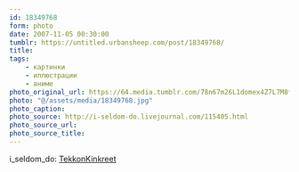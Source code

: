 ```yaml
---
id: 18349768
form: photo
date: 2007-11-05 00:30:00
tumblr: https://untitled.urbansheep.com/post/18349768/
title:
tags:
    - картинки
    - иллюстрации
    - аниме
photo_original_url: https://64.media.tumblr.com/78n67m26L1domex4Z7L7M8fdo1_r3_1280.jpg
photo: "@/assets/media/18349768.jpg"
photo_caption:
photo_source: http://i-seldom-do.livejournal.com/115405.html
photo_source_url:
photo_source_title:
---
```


<p>i_seldom_do: <a href="http://i-seldom-do.livejournal.com/115405.html">TekkonKinkreet</a></p>
